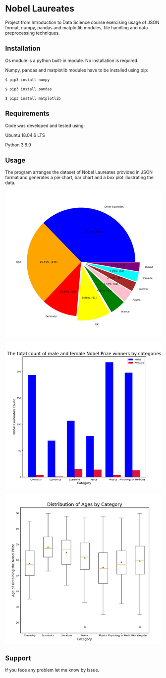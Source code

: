 # Nobel Laureates

Project from Introduction to Data Science course exercising usage of JSON format, numpy, pandas and matplotlib modules, file handling and data preprocessing techniques.

## Installation

Os module is a python built-in module. No installation is required.

Numpy, pandas and matplotlib modules have to be installed using pip:

```
$ pip3 install numpy
```

```
$ pip3 install pandas
```

```
$ pip3 install matplotlib
```

## Requirements

Code was developed and tested using: 

Ubuntu 18.04.6 LTS 

Python 3.6.9

## Usage

The program arranges the dataset of Nobel Laureates provided in JSON format and generates a pie chart, bar chart and a box plot illustrating the data.

![figure1](./figure1.jpg)

![figure2](./figure2.jpg)

![figure3](./figure3.jpg)

## Support

If you face any problem let me know by Issue.

